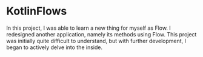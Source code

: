 # KotlinFlows
In this project, I was able to learn a new thing for myself as Flow. I redesigned another application, namely its methods using Flow. This project was initially quite difficult to understand, but with further development, I began to actively delve into the inside.
